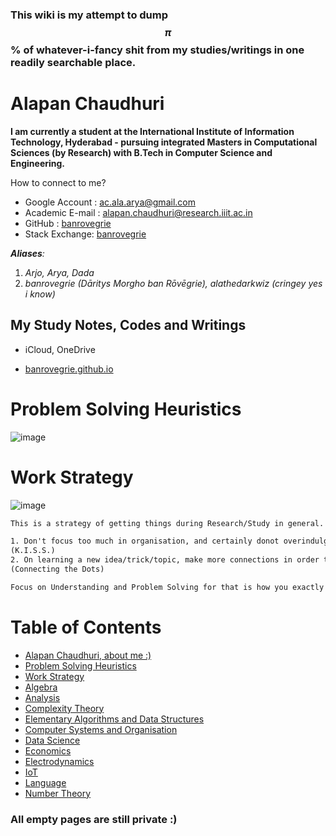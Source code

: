 ### This wiki is my attempt to dump $$\pi$$ % of whatever-i-fancy shit from my studies/writings in one readily searchable place.

# Alapan Chaudhuri

**I am currently a student at the International Institute of Information Technology, Hyderabad - pursuing integrated Masters in Computational Sciences (by Research) with B.Tech in Computer Science and Engineering.**

How to connect to me?

- Google Account : [ac.ala.arya@gmail.com](mailto:ac.ala.arya@gmail.com)
- Academic E-mail : [alapan.chaudhuri@research.iiit.ac.in](mailto:alapan.chaudhuri@research.iiit.ac.in)
- GitHub : [banrovegrie](https://github.com/banrovegrie)
- Stack Exchange: [banrovegrie](https://stackexchange.com/users/11999053/alapan-chaudhuri)

***Aliases**:*
1. *Arjo, Arya, Dada*
2. *banrovegrie (Dāritys Morgho ban Rōvēgrie), alathedarkwiz (cringey yes i know)*

## My Study Notes, Codes and Writings 

- iCloud, OneDrive

- [banrovegrie.github.io](http://banrovegrie.github.io)


# Problem Solving Heuristics

![image](https://s3.us-west-2.amazonaws.com/secure.notion-static.com/274e8be4-5c03-458d-a1a2-d9f6a1327086/9E880424-FAA1-476F-A540-DDDC5147A96C.jpeg?X-Amz-Algorithm=AWS4-HMAC-SHA256&X-Amz-Credential=AKIAT73L2G45O3KS52Y5%2F20200426%2Fus-west-2%2Fs3%2Faws4_request&X-Amz-Date=20200426T153354Z&X-Amz-Expires=86400&X-Amz-Signature=379c9f412372197106736a9a3174aac0a7d6a042a6b16b450c09742a7a41e1ce&X-Amz-SignedHeaders=host&response-content-disposition=filename%20%3D%229E880424-FAA1-476F-A540-DDDC5147A96C.jpeg%22)

# Work Strategy

![image](https://s3.us-west-2.amazonaws.com/secure.notion-static.com/55e9d2db-f7ed-45b6-8a66-08289d69b2e0/BF29D949-C409-4BAE-878D-EFBD696A6AA0.jpeg?X-Amz-Algorithm=AWS4-HMAC-SHA256&X-Amz-Credential=AKIAT73L2G45O3KS52Y5%2F20200426%2Fus-west-2%2Fs3%2Faws4_request&X-Amz-Date=20200426T152228Z&X-Amz-Expires=86400&X-Amz-Signature=da1b8ac38720f10be3d3259edb27bb24b4a26453c9a5d3cdf25e521be05c7c82&X-Amz-SignedHeaders=host&response-content-disposition=filename%20%3D%22BF29D949-C409-4BAE-878D-EFBD696A6AA0.jpeg%22)

```latex
This is a strategy of getting things during Research/Study in general.

1. Don't focus too much in organisation, and certainly donot overindulge yourself in it. 
(K.I.S.S.)
2. On learning a new idea/trick/topic, make more connections in order to retain.
(Connecting the Dots) 

Focus on Understanding and Problem Solving for that is how you exactly get things done.
```

# Table of Contents

- [Alapan Chaudhuri, about me :)](#alapan-chaudhuri)
- [Problem Solving Heuristics](#problem-solving-heuristics)
- [Work Strategy](#work-strategy)
- [Algebra](https://banrovegrie.github.io/algebra)
- [Analysis](https://banrovegrie.github.io/analysis)
- [Complexity Theory](https://banrovegrie.github.io/complexity-theory)
- [Elementary Algorithms and Data Structures](https://banrovegrie.github.io/cp)
- [Computer Systems and Organisation](https://banrovegrie.github.io/cso)
- [Data Science](https://banrovegrie.github.io/data-science)
- [Economics](https://banrovegrie.github.io/economics)
- [Electrodynamics](https://banrovegrie.github.io/electrodynamics)
- [IoT](https://banrovegrie.github.io/iot)
- [Language](https://banrovegrie.github.io/linguistics-and-languages)
- [Number Theory](https://banrovegrie.github.io/number-theory)

### All empty pages are still private :)
<script async src="https://cdnjs.cloudflare.com/ajax/libs/mathjax/2.7.6/MathJax.js?config=TeX-AMS_CHTML"></script>
